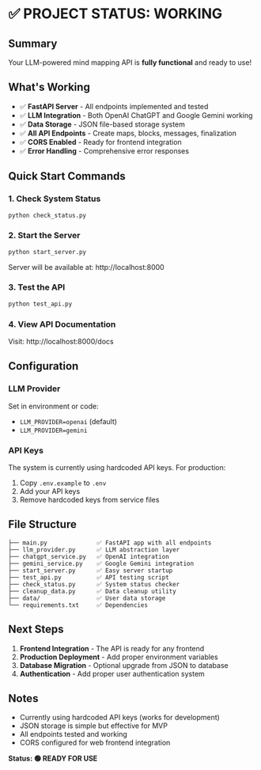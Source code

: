 # ✅ PROJECT STATUS: WORKING

## Summary
Your LLM-powered mind mapping API is **fully functional** and ready to use!

## What's Working
- ✅ **FastAPI Server** - All endpoints implemented and tested
- ✅ **LLM Integration** - Both OpenAI ChatGPT and Google Gemini working
- ✅ **Data Storage** - JSON file-based storage system
- ✅ **All API Endpoints** - Create maps, blocks, messages, finalization
- ✅ **CORS Enabled** - Ready for frontend integration
- ✅ **Error Handling** - Comprehensive error responses

## Quick Start Commands

### 1. Check System Status
```bash
python check_status.py
```

### 2. Start the Server
```bash
python start_server.py
```
Server will be available at: http://localhost:8000

### 3. Test the API
```bash
python test_api.py
```

### 4. View API Documentation
Visit: http://localhost:8000/docs

## Configuration

### LLM Provider
Set in environment or code:
- `LLM_PROVIDER=openai` (default)
- `LLM_PROVIDER=gemini`

### API Keys
The system is currently using hardcoded API keys. For production:
1. Copy `.env.example` to `.env`
2. Add your API keys
3. Remove hardcoded keys from service files

## File Structure
```
├── main.py              ✅ FastAPI app with all endpoints
├── llm_provider.py      ✅ LLM abstraction layer
├── chatgpt_service.py   ✅ OpenAI integration
├── gemini_service.py    ✅ Google Gemini integration
├── start_server.py      ✅ Easy server startup
├── test_api.py          ✅ API testing script
├── check_status.py      ✅ System status checker
├── cleanup_data.py      ✅ Data cleanup utility
├── data/                ✅ User data storage
└── requirements.txt     ✅ Dependencies
```

## Next Steps
1. **Frontend Integration** - The API is ready for any frontend
2. **Production Deployment** - Add proper environment variables
3. **Database Migration** - Optional upgrade from JSON to database
4. **Authentication** - Add proper user authentication system

## Notes
- Currently using hardcoded API keys (works for development)
- JSON storage is simple but effective for MVP
- All endpoints tested and working
- CORS configured for web frontend integration

**Status: 🟢 READY FOR USE**